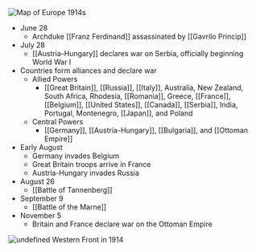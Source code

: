 
![Map of Europe 1914s](https://www.nationalarchives.gov.uk/pathways/firstworldwar/maps/map_images/Europe1914.gif)

- June 28
	- Archduke [[Franz Ferdinand]] assassinated by [[Gavrilo Princip]]
- July 28
	- [[Austria-Hungary]] declares war on Serbia, officially beginning World War I
- Countries form alliances and declare war
	- Allied Powers
		- [[Great Britain]], [[Russia]], [[Italy]], Australia, New Zealand, South Africa, Rhodesia, [[Romania]], Greece, [[France]], [[Belgium]], [[United States]], [[Canada]], [[Serbia]], India, Portugal, Montenegro, [[Japan]], and Poland
	- Central Powers
		- [[Germany]], [[Austria-Hungary]], [[Bulgaria]], and [[Ottoman Empire]]
- Early August
	- Germany invades Belgium
	- Great Britain troops arrive in France
	- Austria-Hungary invades Russia
- August 26
	- [[Battle of Tannenberg]]
- September 9
	- [[Battle of the Marne]]
- November 5
	- Britain and France declare war on the Ottoman Empire


![undefined](https://upload.wikimedia.org/wikipedia/commons/3/3e/Stabilization_of_Western_Front_WWI.PNG)
Western Front in 1914